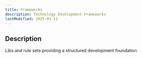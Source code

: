 ```yaml
---
title: Frameworks
description: Technology Development Frameworks
lastModified: 2025-01-11
---
```


## Description

Libs and rule sets providing a structured development foundation
